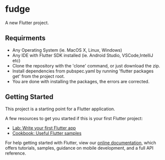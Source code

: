 # fudge

A new Flutter project.

## Requirments
* Any Operating System (ie. MacOS X, Linux, Windows)
* Any IDE with Flutter SDK installed (ie. Android Studio, VSCode,IntelliJ etc)
* Clone the repository with the 'clone' command, or just download the zip.
* Install dependencies from pubspec.yaml by running 'flutter packages get' from the project root.
* You are done with installing the packages, the errors are corrected. 

## Getting Started

This project is a starting point for a Flutter application.

A few resources to get you started if this is your first Flutter project:

- [Lab: Write your first Flutter app](https://flutter.dev/docs/get-started/codelab)
- [Cookbook: Useful Flutter samples](https://flutter.dev/docs/cookbook)

For help getting started with Flutter, view our
[online documentation](https://flutter.dev/docs), which offers tutorials,
samples, guidance on mobile development, and a full API reference.
